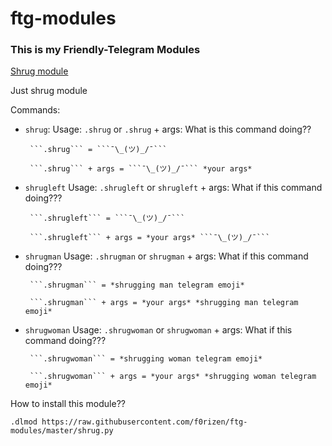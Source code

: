 # ftg-modules
### This is my Friendly-Telegram Modules

[Shrug module](https://github.com/f0rizen/ftg-modules/blob/master/shrug.py)


Just shrug module

Commands:
 - ```shrug```:
 		Usage:
 		```.shrug``` or ```.shrug``` + args:
 		What is this command doing??

 		```.shrug``` = ```¯\_(ツ)_/¯```

 		```.shrug``` + args = ```¯\_(ツ)_/¯``` *your args*

 - ```shrugleft```
 		Usage:
 		```.shrugleft``` or ```shrugleft``` + args:
 		What if this command doing???

 		```.shrugleft``` = ```¯\_(ツ)_/¯```

 		```.shrugleft``` + args = *your args* ```¯\_(ツ)_/¯```

 - ```shrugman```
 		Usage:
 		```.shrugman``` or ```shrugman``` + args:
 		What if this command doing???

 		```.shrugman``` = *shrugging man telegram emoji*

 		```.shrugman``` + args = *your args* *shrugging man telegram emoji*

 - ```shrugwoman```
 		Usage:
 		```.shrugwoman``` or ```shrugwoman``` + args:
 		What if this command doing???

 		```.shrugwoman``` = *shrugging woman telegram emoji*

 		```.shrugwoman``` + args = *your args* *shrugging woman telegram emoji*


 How to install this module??

 ```.dlmod https://raw.githubusercontent.com/f0rizen/ftg-modules/master/shrug.py```